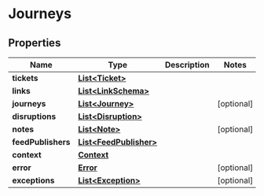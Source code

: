
# Journeys

## Properties
Name | Type | Description | Notes
------------ | ------------- | ------------- | -------------
**tickets** | [**List&lt;Ticket&gt;**](Ticket.md) |  | 
**links** | [**List&lt;LinkSchema&gt;**](LinkSchema.md) |  | 
**journeys** | [**List&lt;Journey&gt;**](Journey.md) |  |  [optional]
**disruptions** | [**List&lt;Disruption&gt;**](Disruption.md) |  | 
**notes** | [**List&lt;Note&gt;**](Note.md) |  |  [optional]
**feedPublishers** | [**List&lt;FeedPublisher&gt;**](FeedPublisher.md) |  | 
**context** | [**Context**](Context.md) |  | 
**error** | [**Error**](Error.md) |  |  [optional]
**exceptions** | [**List&lt;Exception&gt;**](Exception.md) |  |  [optional]



